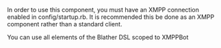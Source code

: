 In order to use this component, you must have an XMPP connection enabled in config/startup.rb. It is recommended this be done as an XMPP component rather than a standard client.

You can use all elements of the Blather DSL scoped to XMPPBot